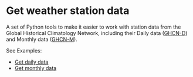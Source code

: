 # Get weather station data

A set of Python tools to make it easier to work with station data from the Global Historical Climatology Network, including their Daily data ([GHCN-D](https://www.ncdc.noaa.gov/ghcn-daily-description)) and Monthly data ([GHCN-M](https://www.ncdc.noaa.gov/ghcnm/v3.php)).

See Examples:

* [Get daily data](https://scott-hosking.github.io/notebooks/ghcn_daily/)
* [Get monthly data](https://scott-hosking.github.io/notebooks/ghcn_monthly/)
